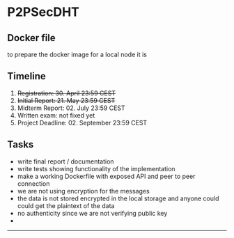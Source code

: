 # P2PSecDHT

##  Docker file 

to prepare the docker image for a local node it is    

## Timeline 
1. <del>Registration: 30. April 23:59 CEST</del>
2. <del>Initial Report: 21. May 23:59 CEST</del>
3. Midterm Report: 02. July 23:59 CEST
4. Written exam: not fixed yet
5. Project Deadline: 02. September 23:59 CEST

## Tasks 
- write final report / documentation
- write tests showing functionality of the implementation
- make a working Dockerfile with exposed API and peer to peer connection
- we are not using encryption for the messages
- ⁠the data is not stored encrypted in the local storage and anyone could could get the plaintext of the data
- ⁠no authenticity since we are not verifying public key
- 
***
